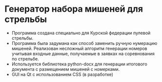 # Генератор набора мишеней для стрельбы
- Программа создана специально для Курской федерации пулевой стрельбы.
- Программа была задумана как способ заменить ручную нумерацию мишеней. Реализован несложный алгоритм генерации номеров учитывая входные данные, получаемые в заявках на соревнования по стрельбе. 
- Используется библиотека python-docx для генерации итогового документа с размещением мишеней с номерками.
- GUI на Qt с использованием CSS (в разработке)
